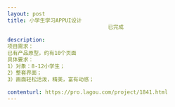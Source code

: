 ```yaml
---                
layout: post       
title: 小学生学习APPUI设计
                                已完成
           
description: 
项目需求：
已有产品原型，约有10个页面
具体要求：
1）对象：8-12小学生；
2）整套界面；
3）画面轻松活泼，精美，富有动感；
     
contenturl: https://pro.lagou.com/project/1841.html      
---                 
```

